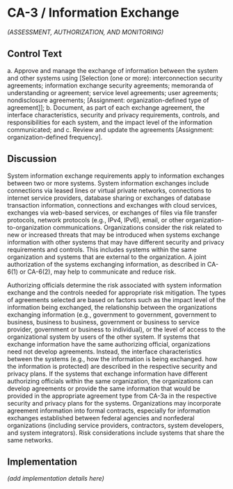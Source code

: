 # CA-3 / Information Exchange

_(ASSESSMENT, AUTHORIZATION, AND MONITORING)_

## Control Text


a. Approve and manage the exchange of information between the system and other systems using [Selection (one or more): interconnection security agreements; information exchange security agreements; memoranda of understanding or agreement; service level agreements; user agreements; nondisclosure agreements; [Assignment: organization-defined type of agreement]];
b. Document, as part of each exchange agreement, the interface characteristics, security and privacy requirements, controls, and responsibilities for each system, and the impact level of the information communicated; and
c. Review and update the agreements [Assignment: organization-defined frequency].

## Discussion

System information exchange requirements apply to information exchanges between two or more systems. System information exchanges include connections via leased lines or virtual private networks, connections to internet service providers, database sharing or exchanges of database transaction information, connections and exchanges with cloud services, exchanges via web-based services, or exchanges of files via file transfer protocols, network protocols (e.g., IPv4, IPv6), email, or other organization-to-organization communications. Organizations consider the risk related to new or increased threats that may be introduced when systems exchange information with other systems that may have different security and privacy requirements and controls. This includes systems within the same organization and systems that are external to the organization. A joint authorization of the systems exchanging information, as described in CA-6(1) or CA-6(2), may help to communicate and reduce risk.

Authorizing officials determine the risk associated with system information exchange and the controls needed for appropriate risk mitigation. The types of agreements selected are based on factors such as the impact level of the information being exchanged, the relationship between the organizations exchanging information (e.g., government to government, government to business, business to business, government or business to service provider, government or business to individual), or the level of access to the organizational system by users of the other system. If systems that exchange information have the same authorizing official, organizations need not develop agreements. Instead, the interface characteristics between the systems (e.g., how the information is being exchanged. how the information is protected) are described in the respective security and privacy plans. If the systems that exchange information have different authorizing officials within the same organization, the organizations can develop agreements or provide the same information that would be provided in the appropriate agreement type from CA-3a in the respective security and privacy plans for the systems. Organizations may incorporate agreement information into formal contracts, especially for information exchanges established between federal agencies and nonfederal organizations (including service providers, contractors, system developers, and system integrators). Risk considerations include systems that share the same networks.

## Implementation

_(add implementation details here)_